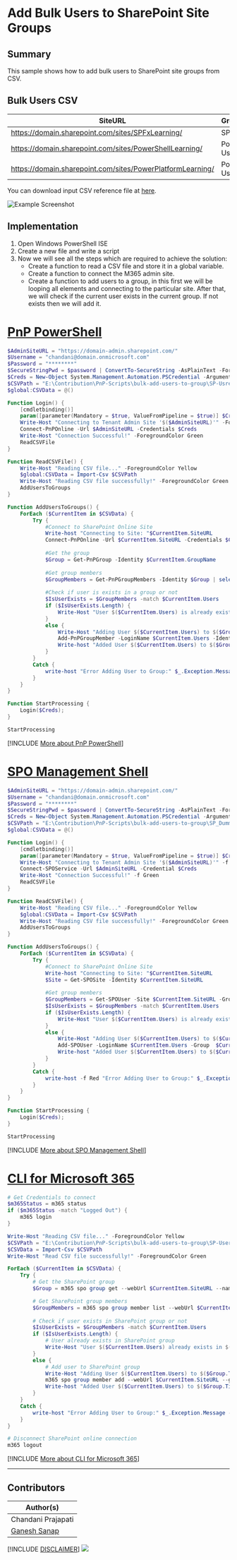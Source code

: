 

# Add Bulk Users to SharePoint Site Groups

## Summary

This sample shows how to add bulk users to SharePoint site groups from CSV.

## Bulk Users CSV

| SiteURL                                                     | GroupName        | Users                           |
| -------                                                     | ---------        | ------                          |
| https://domain.sharepoint.com/sites/SPFxLearning/           | SPFx Users       | user2@domain.onmicrosoft.com    |
| https://domain.sharepoint.com/sites/PowerShellLearning/     | PowerShell Users | chandani@domain.onmicrosoft.com |
| https://domain.sharepoint.com/sites/PowerPlatformLearning/  | Power Users | chandani@domain.onmicrosoft.com |

You can download input CSV reference file at [here](assets/DummyInput.csv).

![Example Screenshot](assets/preview.png)

## Implementation

1. Open Windows PowerShell ISE
2. Create a new file and write a script 
3. Now we will see all the steps which are required to achieve the solution:
   - Create a function to read a CSV file and store it in a global variable.
   - Create a function to connect the M365 admin site.
   - Create a function to add users to a group, in this first we will be looping all elements and connecting to the particular site. After that, we will check if the current user exists in the current group. If not exists then we will add it.

# [PnP PowerShell](#tab/pnpps)

```powershell
$AdminSiteURL = "https://domain-admin.sharepoint.com/"
$Username = "chandani@domain.onmicrosoft.com"
$Password = "********"
$SecureStringPwd = $password | ConvertTo-SecureString -AsPlainText -Force 
$Creds = New-Object System.Management.Automation.PSCredential -ArgumentList $username, $secureStringPwd
$CSVPath = "E:\Contribution\PnP-Scripts\bulk-add-users-to-group\SP-Usres.csv"
$global:CSVData = @()

Function Login() {
    [cmdletbinding()]
    param([parameter(Mandatory = $true, ValueFromPipeline = $true)] $Creds)     
    Write-Host "Connecting to Tenant Admin Site '$($AdminSiteURL)'" -ForegroundColor Yellow   
    Connect-PnPOnline -Url $AdminSiteURL -Credentials $Creds
    Write-Host "Connection Successful!" -ForegroundColor Green 
    ReadCSVFile
}

Function ReadCSVFile() {
    Write-Host "Reading CSV file..." -ForegroundColor Yellow   
    $global:CSVData = Import-Csv $CSVPath
    Write-Host "Reading CSV file successfully!" -ForegroundColor Green   
    AddUsersToGroups
}

Function AddUsersToGroups() {
    ForEach ($CurrentItem in $CSVData) {
        Try {
            #Connect to SharePoint Online Site
            Write-host "Connecting to Site: "$CurrentItem.SiteURL
            Connect-PnPOnline -Url $CurrentItem.SiteURL -Credentials $Creds
  
            #Get the group
            $Group = Get-PnPGroup -Identity $CurrentItem.GroupName
  
            #Get group members
            $GroupMembers = Get-PnPGroupMembers -Identity $Group | select Email
            
            #Check if user is exists in a group or not
            $IsUserExists = $GroupMembers -match $CurrentItem.Users
            if ($IsUserExists.Length) {
                Write-Host "User $($CurrentItem.Users) is already exists in $($Group.Title)" -ForegroundColor Yellow                
            }
            else {
                Write-Host "Adding User $($CurrentItem.Users) to $($Group.Title)" -ForegroundColor Yellow  
                Add-PnPGroupMember -LoginName $CurrentItem.Users -Identity $Group
                Write-host "Added User $($CurrentItem.Users) to $($Group.Title)" -ForegroundColor Green
            }                        
        }
        Catch {
            write-host "Error Adding User to Group:" $_.Exception.Message -ForegroundColor Red 
        }
    }
}

Function StartProcessing {
    Login($Creds);    
}

StartProcessing
```

[!INCLUDE [More about PnP PowerShell](../../docfx/includes/MORE-PNPPS.md)]

# [SPO Management Shell](#tab/spoms-ps)

```powershell
$AdminSiteURL = "https://domain-admin.sharepoint.com/"
$Username = "chandani@domain.onmicrosoft.com"
$Password = "********"
$SecureStringPwd = $password | ConvertTo-SecureString -AsPlainText -Force 
$Creds = New-Object System.Management.Automation.PSCredential -ArgumentList $username, $secureStringPwd
$CSVPath = "E:\Contribution\PnP-Scripts\bulk-add-users-to-group\SP_Dummy_Users.csv"
$global:CSVData = @()

Function Login() {
    [cmdletbinding()]
    param([parameter(Mandatory = $true, ValueFromPipeline = $true)] $Creds)     
    Write-Host "Connecting to Tenant Admin Site '$($AdminSiteURL)'" -f Yellow   
    Connect-SPOService -Url $AdminSiteURL -Credential $Creds
    Write-Host "Connection Successful!" -f Green 
    ReadCSVFile
}

Function ReadCSVFile() {
    Write-Host "Reading CSV file..." -ForegroundColor Yellow   
    $global:CSVData = Import-Csv $CSVPath
    Write-Host "Reading CSV file successfully!" -ForegroundColor Green   
    AddUsersToGroups
}

Function AddUsersToGroups() {
    ForEach ($CurrentItem in $CSVData) {
        Try {
            #Connect to SharePoint Online Site
            Write-host "Connecting to Site: "$CurrentItem.SiteURL
            $Site = Get-SPOSite -Identity $CurrentItem.SiteURL
  
            #Get group members
            $GroupMembers = Get-SPOUser -Site $CurrentItem.SiteURL -Group $CurrentItem.GroupName | select Email
            $IsUserExists = $GroupMembers -match $CurrentItem.Users
            if ($IsUserExists.Length) {
                Write-Host "User $($CurrentItem.Users) is already exists in $($Group.Title)" -ForegroundColor Yellow                
            }
            else {
                Write-Host "Adding User $($CurrentItem.Users) to $($CurrentItem.GroupName)" -ForegroundColor Yellow  
                Add-SPOUser -LoginName $CurrentItem.Users -Group  $CurrentItem.GroupName -Site $CurrentItem.SiteURL
                Write-host "Added User $($CurrentItem.Users) to $($CurrentItem.GroupName)" -ForegroundColor Green
            }                        
        }
        Catch {
            write-host -f Red "Error Adding User to Group:" $_.Exception.Message
        }
    }
}

Function StartProcessing {
    Login($Creds); 
}

StartProcessing
```

[!INCLUDE [More about SPO Management Shell](../../docfx/includes/MORE-SPOMS.md)]

# [CLI for Microsoft 365](#tab/cli-m365-ps)

```powershell
# Get Credentials to connect
$m365Status = m365 status
if ($m365Status -match "Logged Out") {
    m365 login
}

Write-Host "Reading CSV file..." -ForegroundColor Yellow
$CSVPath = "E:\Contribution\PnP-Scripts\bulk-add-users-to-group\SP-Users.csv"
$CSVData = Import-Csv $CSVPath
Write-Host "Read CSV file successfully!" -ForegroundColor Green

ForEach ($CurrentItem in $CSVData) {
	Try {
		# Get the SharePoint group
		$Group = m365 spo group get --webUrl $CurrentItem.SiteURL --name $CurrentItem.GroupName | ConvertFrom-Json

		# Get SharePoint group members
		$GroupMembers = m365 spo group member list --webUrl $CurrentItem.SiteURL --groupName $CurrentItem.GroupName | ConvertFrom-Json | select Email
		
		# Check if user exists in SharePoint group or not
		$IsUserExists = $GroupMembers -match $CurrentItem.Users
		if ($IsUserExists.Length) {
            # User already exists in SharePoint group
			Write-Host "User $($CurrentItem.Users) already exists in $($Group.Title)" -ForegroundColor Yellow
		}
		else {
            # Add user to SharePoint group
			Write-Host "Adding User $($CurrentItem.Users) to $($Group.Title)" -ForegroundColor Yellow
			m365 spo group member add --webUrl $CurrentItem.SiteURL --groupName $CurrentItem.GroupName --emails $CurrentItem.Users
			Write-host "Added User $($CurrentItem.Users) to $($Group.Title)" -ForegroundColor Green
		}
	}
	Catch {
		write-host "Error Adding User to Group:" $_.Exception.Message -ForegroundColor Red
	}
}

# Disconnect SharePoint online connection
m365 logout
```

[!INCLUDE [More about CLI for Microsoft 365](../../docfx/includes/MORE-CLIM365.md)]

***

## Contributors

| Author(s) |
|-----------|
| Chandani Prajapati |
| [Ganesh Sanap](https://ganeshsanapblogs.wordpress.com/about) |


[!INCLUDE [DISCLAIMER](../../docfx/includes/DISCLAIMER.md)]
<img src="https://m365-visitor-stats.azurewebsites.net/script-samples/scripts/spo-add-bulk-users-to-groups" aria-hidden="true" />
